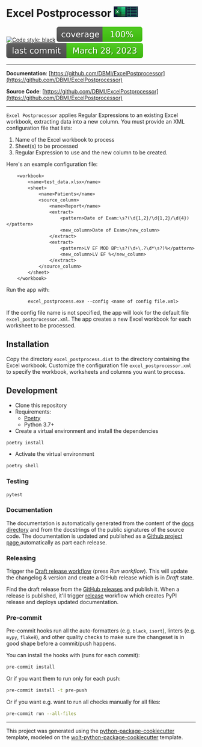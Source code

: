 # Excel Postprocessor ![image info](./pictures/excel_processor.png) 

[![Code style: black](https://img.shields.io/badge/code%20style-black-000000.svg)](https://github.com/psf/black)
![Coverage Status](./.github/badges/coverage-badge.svg?dummy=8484744)
![Last Commit Date](./.github/badges/last-commit-badge.svg?dummy=8484744)

---

**Documentation**: [https://github.com/DBMI/ExcelPostprocessor](https://github.com/DBMI/ExcelPostprocessor)

**Source Code**: [https://github.com/DBMI/ExcelPostprocessor](https://github.com/DBMI/ExcelPostprocessor)

---

`Excel Postprocessor` applies Regular Expressions to an existing Excel workbook, extracting data
        into a new column. You must provide an XML configuration file that lists:
1. Name of the Excel workbook to process
2. Sheet(s) to be processed
3. Regular Expression to use and the new column to be created.

 Here's an example configuration file:

        <workbook>
            <name>test_data.xlsx</name>
            <sheet>
                <name>Patients</name>
                <source_column>
                    <name>Report</name>
                    <extract>
                        <pattern>Date of Exam:\s?(\d{1,2}/\d{1,2}/\d{4})</pattern>
                        <new_column>Date of Exam</new_column>
                    </extract>
                    <extract>
                        <pattern>LV EF MOD BP:\s?(\d+\.?\d*\s?)%</pattern>
                        <new_column>LV EF %</new_column>
                    </extract>
                </source_column>
            </sheet>
        </workbook>

Run the app with:

            excel_postprocess.exe --config <name of config file.xml>

If the config file name is not specified, the app will look for the default file `excel_postprocessor.xml`.
The app creates a new Excel workbook for each worksheet to be processed.


## Installation
Copy the directory `excel_postprocess.dist` to the directory containing the Excel workbook. 
Customize the configuration file `excel_postprocessor.xml` to specify the workbook, worksheets and
columns you want to process.

## Development

* Clone this repository
* Requirements:
  * [Poetry](https://python-poetry.org/)
  * Python 3.7+
* Create a virtual environment and install the dependencies

```sh
poetry install
```

* Activate the virtual environment

```sh
poetry shell
```

### Testing

```sh
pytest
```

### Documentation

The documentation is automatically generated from the content of the [docs directory](./docs) and from the docstrings
 of the public signatures of the source code. The documentation is updated and published as a [Github project page
 ](https://pages.github.com/) automatically as part each release.

### Releasing

Trigger the [Draft release workflow](https://github.com/DBMI/ExcelPostprocessor/actions/workflows/draft_release.yml)
(press _Run workflow_). This will update the changelog & version and create a GitHub release which is in _Draft_ state.

Find the draft release from the
[GitHub releases](https://github.com/DBMI/ExcelPostprocessor/releases) and publish it. When
 a release is published, it'll trigger [release](https://github.com/DBMI/ExcelPostprocessor/blob/master/.github/workflows/release.yml) workflow which creates PyPI
 release and deploys updated documentation.

### Pre-commit

Pre-commit hooks run all the auto-formatters (e.g. `black`, `isort`), linters (e.g. `mypy`, `flake8`), and other quality
 checks to make sure the changeset is in good shape before a commit/push happens.

You can install the hooks with (runs for each commit):

```sh
pre-commit install
```

Or if you want them to run only for each push:

```sh
pre-commit install -t pre-push
```

Or if you want e.g. want to run all checks manually for all files:

```sh
pre-commit run --all-files
```

---

This project was generated using the [python-package-cookiecutter](https://github.com/DBMI/python-package-cookiecutter) template, modeled on the [wolt-python-package-cookiecutter](https://github.com/woltapp/wolt-python-package-cookiecutter) template.

